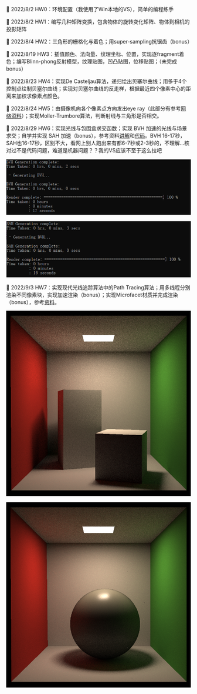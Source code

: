 📌 2022/8/2 HW0：环境配置（我使用了Win本地的VS），简单的编程练手

📌 2022/8/2 HW1：编写几种矩阵变换，包含物体的旋转变化矩阵、物体到相机的投影矩阵

📌 2022/8/4 HW2：三角形的栅格化与着色；用super-sampling抗锯齿（bonus）

📌 2022/8/19 HW3：插值颜色、法向量、纹理坐标、位置，实现逐fragment着色；编写Blinn-phong反射模型，纹理贴图，凹凸贴图，位移贴图；（未完成bonus）

📌 2022/8/23 HW4：实现De Casteljau算法，递归绘出贝塞尔曲线；用多于4个控制点绘制贝塞尔曲线；实现对贝塞尔曲线的反走样，根据最近四个像素中心的距离来加权求像素点颜色。

📌 2022/8/24 HW5：由摄像机向各个像素点方向发出eye ray（此部分有参考[网络资料](https://blog.csdn.net/dong89801033/article/details/114834898?ops_request_misc=%257B%2522request%255Fid%2522%253A%2522162216944616780357298394%2522%252C%2522scm%2522%253A%252220140713.130102334.pc%255Fall.%2522%257D&request_id=162216944616780357298394&biz_id=0&utm_medium=distribute.pc_search_result.none-task-blog-2~all~first_rank_v2~rank_v29-2-114834898.pc_search_result_cache&utm_term=games101%E4%BD%9C%E4%B8%9A5&spm=1018.2226.3001.4187)）；实现Moller-Trumbore算法，判断射线与三角形是否相交。

📌 2022/8/29 HW6：实现光线与包围盒求交函数；实现 BVH 加速的光线与场景求交；自学并实现 SAH 加速（bonus），参考资料[讲解](https://zhuanlan.zhihu.com/p/349594815)和[代码](https://blog.csdn.net/qq_41765657/article/details/121865049)。BVH 16-17秒，SAH也16-17秒，区别不大，看网上别人跑出来有都6-7秒或2-3秒的，不理解...核对过不是代码问题，难道是机器问题？？我的VS应该不至于这么拉吧

![](README/image-20220829210308520.png)

![image-20220829210142887](README/image-20220829210142887.png)

📌 2022/9/3 HW7：实现现代光线追踪算法中的Path Tracing算法；用多线程分别渲染不同像素块，实现加速渲染（bonus）；实现Microfacet材质并完成渲染（bonus），参考[资料](https://blog.csdn.net/weixin_44518102/article/details/122698851?spm=1001.2101.3001.6650.9&utm_medium=distribute.pc_relevant.none-task-blog-2~default~BlogCommendFromBaidu~Rate-9.pc_relevant_default&depth_1-utm_source=distribute.pc_relevant.none-task-blog-2~default~BlogCommendFromBaidu~Rate-9.pc_relevant_default&utm_relevant_index=12)。

![spp64](README/spp64.png)

![Microfacet](README/Microfacet.png)
